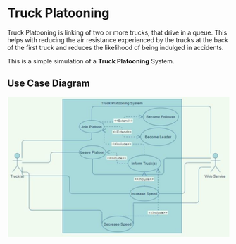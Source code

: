 # Truck Platooning

Truck Platooning is linking of two or more trucks, that drive in a queue. This helps with reducing the air resistance experienced by the trucks at the back of the first truck and reduces the likelihood of being indulged in accidents.

This is a simple simulation of a **Truck Platooning** System.

## Use Case Diagram

![alt text](https://github.com/omega1497/Benzene-bots/blob/master/System%20Diagrams/Use%20Case%20Diagram.png?raw=true)
